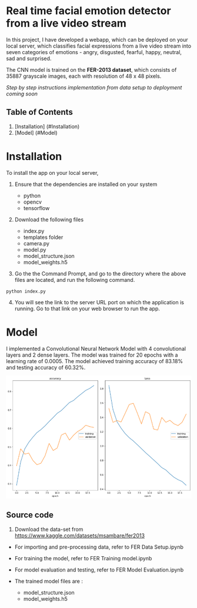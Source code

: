 # Real time facial emotion detector from a live video stream

In this project, I have developed a webapp, which can be deployed on your local server, which classifies facial expressions from a live video stream into seven categories of emotions - angry, disgusted, fearful, happy, neutral, sad and surprised. 

The CNN model is trained on the **FER-2013 dataset**, which consists of 35887 grayscale images, each with resolution of 48 x 48 pixels. 

*Step by step instructions implementation from data setup to deployment coming soon*



## Table of Contents

1. [Installation] (#Installation)
2. [Model] (#Model)

 
# Installation

To install the app on your local server,

1. Ensure that the dependencies are installed on your system
    * python
    * opencv
    * tensorflow

2. Download the following files
    * index.py
    * templates folder
    * camera.py
    * model.py
    * model_structure.json
    * model_weights.h5

3. Go the the Command Prompt, and go to the directory where the above files are located, and run the following command.

```
python index.py
```

4. You will see the link to the server URL port on which the application is running. Go to that link on your web browser to run the app.


# Model

I implemented a Convolutional Neural Network Model with 4 convolutional layers and 2 dense layers. The model was trained for 20 epochs with a learning rate of 0.0005. The model achieved training accuracy of 83.18% and testing accuracy of 60.32%.

![](training_accuracy_plot.png)


## Source code

1. Download the data-set from https://www.kaggle.com/datasets/msambare/fer2013 


* For importing and pre-processing data, refer to FER Data Setup.ipynb

* For training the model, refer to FER Training model.ipynb

* For model evaluation and testing, refer to FER Model Evaluation.ipynb

* The trained model files are :
    * model_structure.json
    * model_weights.h5








